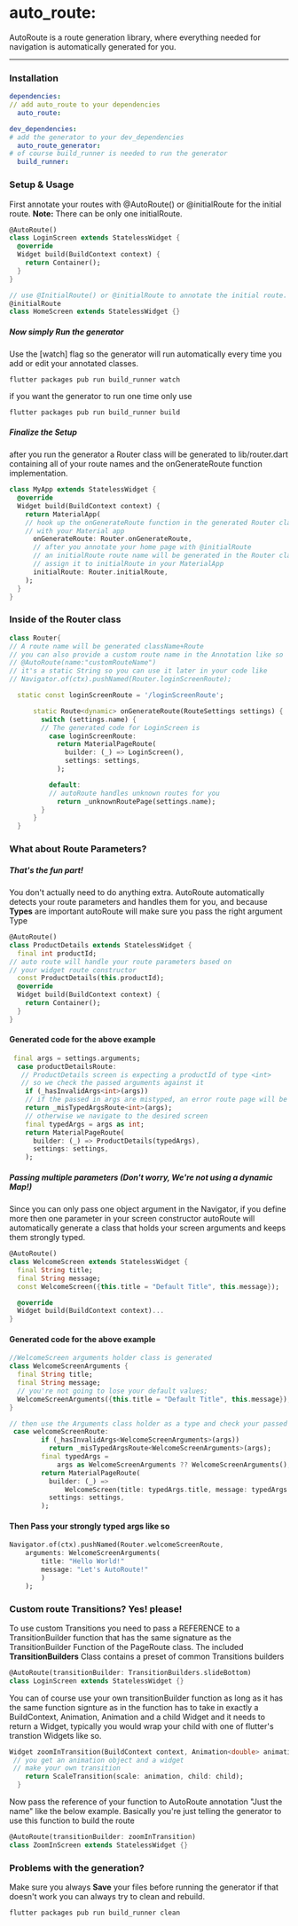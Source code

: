 # auto_route:
AutoRoute is a route generation library, where everything needed for navigation is automatically generated for you.

---

### Installation
```yaml
dependencies:
// add auto_route to your dependencies
  auto_route:

dev_dependencies:
# add the generator to your dev_dependencies
  auto_route_generator:
# of course build_runner is needed to run the generator
  build_runner:
```


### Setup & Usage
First annotate your routes with @AutoRoute() or @initialRoute for the initial route.
**Note:** There can be only one initialRoute.
```dart
@AutoRoute()
class LoginScreen extends StatelessWidget {
  @override
  Widget build(BuildContext context) {
    return Container();
  }
}

// use @InitialRoute() or @initialRoute to annotate the initial route.
@initialRoute
class HomeScreen extends StatelessWidget {}
```

#####  Now simply Run the generator
Use the [watch] flag so the generator will run automatically every time you add or edit your annotated classes.
```terminal
flutter packages pub run build_runner watch
```

if you want the generator to run one time only use
```terminal
flutter packages pub run build_runner build
```
#####  Finalize the Setup
after you run the generator a Router class will be generated to lib/router.dart containing all of your route names and the onGenerateRoute function implementation.

```dart
class MyApp extends StatelessWidget {
  @override
  Widget build(BuildContext context) {
    return MaterialApp(
    // hook up the onGenerateRoute function in the generated Router class
    // with your Material app
      onGenerateRoute: Router.onGenerateRoute,
      // after you annotate your home page with @initialRoute
      // an initialRoute route name will be generated in the Router class
      // assign it to initialRoute in your MaterialApp
      initialRoute: Router.initialRoute,
    );
  }
}
```

### Inside of the Router class
```dart
class Router{
// A route name will be generated className+Route
// you can also provide a custom route name in the Annotation like so
// @AutoRoute(name:"customRouteName")
// it's a static String so you can use it later in your code like
// Navigator.of(ctx).pushNamed(Router.loginScreenRoute);

  static const loginScreenRoute = '/loginScreenRoute';

      static Route<dynamic> onGenerateRoute(RouteSettings settings) {
        switch (settings.name) {
        // The generated code for LoginScreen is
          case loginScreenRoute:
            return MaterialPageRoute(
              builder: (_) => LoginScreen(),
              settings: settings,
            );

          default:
          // autoRoute handles unknown routes for you
            return _unknownRoutePage(settings.name);
        }
      }
  }
```

### What about Route Parameters?
##### That's the fun part!
You don't actually need to do anything extra. AutoRoute automatically detects your route parameters and handles them for you, and because **Types** are important autoRoute will make sure you pass the right argument Type

```dart
@AutoRoute()
class ProductDetails extends StatelessWidget {
  final int productId;
// auto route will handle your route parameters based on
// your widget route constructor
  const ProductDetails(this.productId);
  @override
  Widget build(BuildContext context) {
    return Container();
  }
}
```

#### Generated code for the above example
```dart
 final args = settings.arguments;
  case productDetailsRoute:
   // ProductDetails screen is expecting a productId of type <int>
   // so we check the passed arguments against it
    if (_hasInvalidArgs<int>(args))
    // if the passed in args are mistyped, an error route page will be displayed instead
    return _misTypedArgsRoute<int>(args);
    // otherwise we navigate to the desired screen
    final typedArgs = args as int;
    return MaterialPageRoute(
      builder: (_) => ProductDetails(typedArgs),
      settings: settings,
    );
```

##### Passing multiple parameters (Don't worry, We're not using a dynamic Map!)
Since you can only pass one object argument in the Navigator, if you define more then one parameter in your screen constructor autoRoute will automatically generate a class that holds your screen arguments and keeps them strongly typed.
```dart
@AutoRoute()
class WelcomeScreen extends StatelessWidget {
  final String title;
  final String message;
  const WelcomeScreen({this.title = "Default Title", this.message});

  @override
  Widget build(BuildContext context)...
}
```
#### Generated code for the above example

```dart
//WelcomeScreen arguments holder class is generated
class WelcomeScreenArguments {
  final String title;
  final String message;
  // you're not going to lose your default values;
  WelcomeScreenArguments({this.title = "Default Title", this.message});
}

// then use the Arguments class holder as a type and check your passed args against it
 case welcomeScreenRoute:
        if (_hasInvalidArgs<WelcomeScreenArguments>(args))
          return _misTypedArgsRoute<WelcomeScreenArguments>(args);
        final typedArgs =
            args as WelcomeScreenArguments ?? WelcomeScreenArguments();
        return MaterialPageRoute(
          builder: (_) =>
              WelcomeScreen(title: typedArgs.title, message: typedArgs.message),
          settings: settings,
        );
```
#### Then Pass your strongly typed args like so
```dart
Navigator.of(ctx).pushNamed(Router.welcomeScreenRoute,
    arguments: WelcomeScreenArguments(
        title: "Hello World!"
        message: "Let's AutoRoute!"
        )
    );
```

### Custom route Transitions? Yes! please!
To use custom Transitions you need to pass a REFERENCE to a  TransitionBuilder function that has the same signature as the TransitionBuilder Function of the PageRoute class.
The included **TransitionBuilders** Class contains a preset of common Transitions builders
```dart
@AutoRoute(transitionBuilder: TransitionBuilders.slideBottom)
class LoginScreen extends StatelessWidget {}
 ```

You can of course use your own transitionBuilder function as long as it has the same function signture as in the function has to take in exactly a BuildContext, Animation<Double>, Animation<Double> and a child Widget and it needs to return a Widget,  typically you would wrap your child with one of flutter's transtion Widgets like so.
```dart
Widget zoomInTransition(BuildContext context, Animation<double> animation, Animation<double> secondaryAnimation, Widget child) {
 // you get an animation object and a widget
 // make your own transition
    return ScaleTransition(scale: animation, child: child);
  }
````
Now pass the reference of your function to AutoRoute annotation "Just the name" like the below example.
Basically you're just telling the generator to use this function to build the route
```dart
@AutoRoute(transitionBuilder: zoomInTransition)
class ZoomInScreen extends StatelessWidget {}
```

###  Problems with the generation?
Make sure you always **Save** your files before running the generator
if that doesn't work you can always try to clean and rebuild.
```terminal
flutter packages pub run build_runner clean
```
